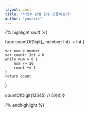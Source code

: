 ```yaml
---
layout: post
title: "자릿수 판별 함수 만들어보기"
author: "younari"
---
```


{% highlight swift %}

func countOfDigit(_ number: Int) -> Int {
    
    var num = number
    var count: Int = 0
    while num > 0 {
        num /= 10
        count += 1
    }
    return count
}

countOfDigit(12345) // 5자리수

{% endhighlight %}
